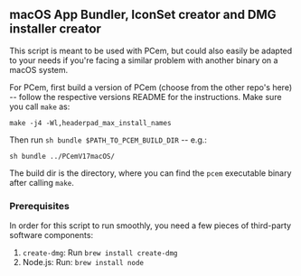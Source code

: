 ## macOS App Bundler, IconSet creator and DMG installer creator

This script is meant to be used with PCem, but could also easily be adapted to your needs
if you're facing a similar problem with another binary on a macOS system.

For PCem, first build a version of PCem (choose from the other repo's here) -- follow the 
respective versions README for the instructions. Make sure you call `make` as:

  `make -j4 -Wl,headerpad_max_install_names`

Then run `sh bundle $PATH_TO_PCEM_BUILD_DIR` -- e.g.:

  `sh bundle ../PCemV17macOS/`

The build dir is the directory, where you can find the `pcem` executable binary after calling `make`.

### Prerequisites

In order for this script to run smoothly, you need a few pieces of third-party software components:

1. `create-dmg`: Run `brew install create-dmg`
2. Node.js: Run: `brew install node`